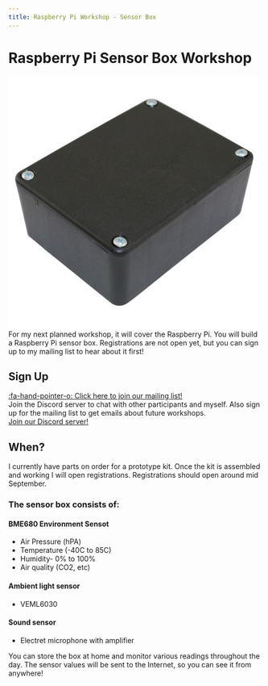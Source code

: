```yaml
---
title: Raspberry Pi Workshop - Sensor Box
---
```


<script>
    var ml_webform_1753848 = ml_account('webforms', '1753848', 'a8z2u6', 'load');
    ml_webform_1753848('animation', 'fadeIn');
</script>

# Raspberry Pi Sensor Box Workshop
![](project-box.jpg)  
For my next planned workshop, it will cover the Raspberry Pi. You will build a Raspberry Pi sensor box. Registrations are not open yet, but you can sign up to my mailing list to hear about it first!

## Sign Up
<a href="javascript:;" onclick="ml_webform_1753848('show')">:fa-hand-pointer-o: Click here to join our mailing list!</a>  
Join the Discord server to chat with other participants and myself. Also sign up for the mailing list to get emails about future workshops.  
[Join our Discord server!](https://discord.gg/GQGh9UU)  

## When?
I currently have parts on order for a prototype kit. Once the kit is assembled and working I will open registrations. Registrations should open around mid September.  

### The sensor box consists of:
#### BME680 Environment Sensot
* Air Pressure (hPA)
* Temperature (-40C to 85C)
* Humidity- 0% to 100%
* Air quality (CO2, etc) 

#### Ambient light sensor
* VEML6030

#### Sound sensor
* Electret microphone with amplifier
  
You can store the box at home and monitor various readings throughout the day. The sensor values will be sent to the Internet, so you can see it from anywhere!